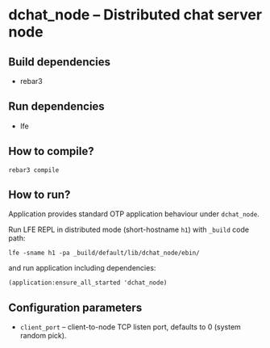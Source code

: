 dchat_node – Distributed chat server node
===================================================

## Build dependencies
* rebar3

## Run dependencies
* lfe

## How to compile?
`rebar3 compile`

## How to run?
Application provides standard OTP application behaviour under `dchat_node`.



Run LFE REPL in distributed mode (short-hostname `h1`) with `_build` code path:
```
lfe -sname h1 -pa _build/default/lib/dchat_node/ebin/
```
and run application including dependencies:
```
(application:ensure_all_started 'dchat_node)
```

## Configuration parameters
* `client_port` – client-to-node TCP listen port, defaults to 0
(system random pick).
